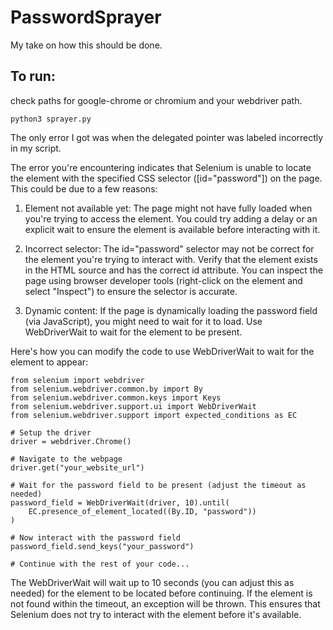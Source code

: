 # PasswordSprayer
My take on how this should be done.

## To run:
check paths for google-chrome or chromium and your webdriver path.
```
python3 sprayer.py
```

The only error I got was when the delegated pointer was labeled incorrectly in my script.

The error you're encountering indicates that Selenium is unable to locate the element with the specified CSS selector ([id="password"]) on the page. This could be due to a few reasons:

1. Element not available yet: The page might not have fully loaded when you're trying to access the element. You could try adding a delay or an explicit wait to ensure the element is available before interacting with it.


2. Incorrect selector: The id="password" selector may not be correct for the element you're trying to interact with. Verify that the element exists in the HTML source and has the correct id attribute. You can inspect the page using browser developer tools (right-click on the element and select "Inspect") to ensure the selector is accurate.


3. Dynamic content: If the page is dynamically loading the password field (via JavaScript), you might need to wait for it to load. Use WebDriverWait to wait for the element to be present.



Here's how you can modify the code to use WebDriverWait to wait for the element to appear:
```
from selenium import webdriver
from selenium.webdriver.common.by import By
from selenium.webdriver.common.keys import Keys
from selenium.webdriver.support.ui import WebDriverWait
from selenium.webdriver.support import expected_conditions as EC

# Setup the driver
driver = webdriver.Chrome()

# Navigate to the webpage
driver.get("your_website_url")

# Wait for the password field to be present (adjust the timeout as needed)
password_field = WebDriverWait(driver, 10).until(
    EC.presence_of_element_located((By.ID, "password"))
)

# Now interact with the password field
password_field.send_keys("your_password")

# Continue with the rest of your code...
```
The WebDriverWait will wait up to 10 seconds (you can adjust this as needed) for the element to be located before continuing. If the element is not found within the timeout, an exception will be thrown. This ensures that Selenium does not try to interact with the element before it's available.
